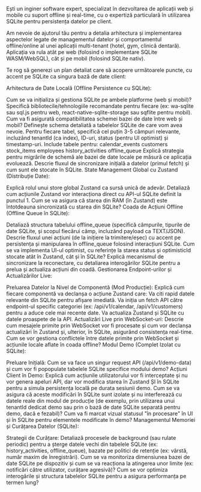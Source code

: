 Ești un inginer software expert, specializat în dezvoltarea de aplicații web și mobile cu suport offline și real-time, cu o expertiză particulară în utilizarea SQLite pentru persistența datelor pe client.

Am nevoie de ajutorul tău pentru a detalia arhitectura și implementarea aspectelor legate de managementul datelor și comportamentul offline/online al unei aplicații multi-tenant (hotel, gym, clinică dentară). Aplicația va rula atât pe web (folosind o implementare SQLite WASM/WebSQL), cât și pe mobil (folosind SQLite nativ).

Te rog să generezi un plan detaliat care să acopere următoarele puncte, cu accent pe SQLite ca singura bază de date client:

Arhitectura de Date Locală (Offline Persistence cu SQLite):

Cum se va inițializa și gestiona SQLite pe ambele platforme (web și mobil)? Specifică bibliotecile/tehnologiile recomandate pentru fiecare (ex: wa-sqlite sau sql.js pentru web, react-native-sqlite-storage sau sqflite pentru mobil).
Cum va fi asigurată compatibilitatea schemei bazei de date între web și mobil?
Definește schema detaliată a tabelelor SQLite de care vom avea nevoie. Pentru fiecare tabel, specifică cel puțin 3-5 câmpuri relevante, incluzând tenantId (ca index), ID-uri, status (pentru UI optimist) și timestamp-uri. Include tabele pentru:
calendar_events
customers
stock_items
employees
history_activities
offline_queue
Explică strategia pentru migrările de schemă ale bazei de date locale pe măsură ce aplicația evoluează.
Descrie fluxul de sincronizare inițială a datelor (primul fetch) și cum sunt ele stocate în SQLite.
State Management Global cu Zustand (Distribuție Date):

Explică rolul unui store global Zustand ca sursă unică de adevăr.
Detaliază cum acțiunile Zustand vor interacționa direct cu API-ul SQLite definit la punctul 1.
Cum se va asigura că starea din RAM (în Zustand) este întotdeauna sincronizată cu starea din SQLite?
Coada de Acțiuni Offline (Offline Queue în SQLite):

Detaliază structura tabelului offline_queue (specifică câmpurile, tipurile de date SQLite, și scopul fiecărui câmp, incluzând payload ca TEXT/JSON).
Descrie fluxul unei acțiuni (de la inițiere la trimitere/eșec) cu accent pe persistența și manipularea în offline_queue folosind interacțiuni SQLite.
Cum se va implementa UI-ul optimist, cu referințe la starea status și optimisticId stocate atât în Zustand, cât și în SQLite?
Explică mecanismul de sincronizare la reconectare, cu detaliarea interogărilor SQLite pentru a prelua și actualiza acțiuni din coadă.
Gestionarea Endpoint-urilor și Actualizărilor Live:

Preluarea Datelor la Nivel de Componentă (Mod Producție): Explică cum fiecare componentă va declanșa o acțiune Zustand care:
Va citi rapid datele relevante din SQLite pentru afișare imediată.
Va iniția un fetch API către endpoint-ul specific categoriei (ex: /api/v1/calendar, /api/v1/customers) pentru a aduce cele mai recente date.
Va actualiza Zustand și SQLite cu datele proaspete de la API.
Actualizări Live prin WebSocket-uri:
Descrie cum mesajele primite prin WebSocket vor fi procesate și cum vor declanșa actualizări în Zustand și, ulterior, în SQLite, asigurând consistența real-time.
Cum se vor gestiona conflictele între datele primite prin WebSocket și acțiunile locale aflate în coada offline?
Modul Demo (Complet Izolat cu SQLite):

Preluare Inițială: Cum se va face un singur request API (/api/v1/demo-data) și cum vor fi popopulate tabelele SQLite specifice modului demo?
Acțiuni Client în Demo: Explică cum acțiunile utilizatorului vor fi interceptate și nu vor genera apeluri API, dar vor modifica starea în Zustand ȘI în SQLite pentru a simula persistența locală pe durata sesiunii demo.
Cum se va asigura că aceste modificări în SQLite sunt izolate și nu interferează cu datele reale din modul de producție (de exemplu, prin utilizarea unui tenantId dedicat demo sau prin o bază de date SQLite separată pentru demo, dacă e fezabil)?
Cum va fi marcat vizual statusul "în procesare" în UI și în SQLite pentru elementele modificate în demo?
Managementul Memoriei și Curățarea Datelor (SQLite):

Strategii de Curățare: Detaliază procesele de background (sau rulate periodic) pentru a șterge datele vechi din tabelele SQLite (ex: history_activities, offline_queue), bazate pe politici de retenție (ex: vârstă, număr maxim de înregistrări).
Cum se va monitoriza dimensiunea bazei de date SQLite pe dispozitiv și cum se va reacționa la atingerea unor limite (ex: notificări către utilizator, curățare agresivă)?
Cum se vor optimiza interogările și structura tabelelor SQLite pentru a asigura performanța pe termen lung?